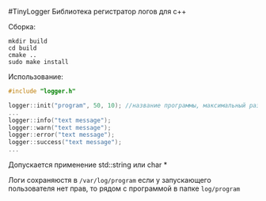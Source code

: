 #TinyLogger
Библиотека регистратор логов для с++  

Сборка:
```shell
mkdir build
cd build
cmake ..
sudo make install
```

Использование:
```c++
#include "logger.h"

logger::init("program", 50, 10); //название программы, максимальный размер одного файла в МБ, максимальное кол-во файлов одновременно
...
logger::info("text message");
logger::warn("text message");
logger::error("text message");
logger::success("text message");
...
```
Допускается применение std::string или char *

Логи сохраняюстя в ```/var/log/program``` если у запускающего пользователя нет прав, то рядом с программой в папке ```log/program```
